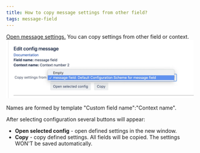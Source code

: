 ```yaml
---
title: How to copy message settings from other field?
tags: message-field
---
```



[Open message settings.]() You can copy settings from other field or context.
<a href="/uploads/message-field/copy-message-field-settings.webp"><img src="/uploads/message-field/copy-message-field-settings.webp" width="600" loading="lazy"></a>

Names are formed by template "Custom field name":"Context name".

After selecting configuration several buttons will appear:
* **Open selected config** - open defined settings in the new window. 
* **Copy** - copy defined settings. All fields will be copied. The settings WON'T be saved automatically.

  

   